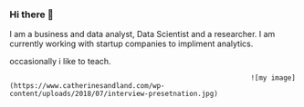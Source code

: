 ### Hi there 👋

<!--
**simnarassak/SimnaRassak** is a ✨ _special_ ✨ repository because its `README.md` (this file) appears on your GitHub profile.
-->I am a business and data analyst, Data Scientist and a researcher. I am currently working with startup companies to impliment analytics. 
occasionally i like to teach.



                                                               ![my image](https://www.catherinesandland.com/wp-content/uploads/2018/07/interview-presetnation.jpg)

